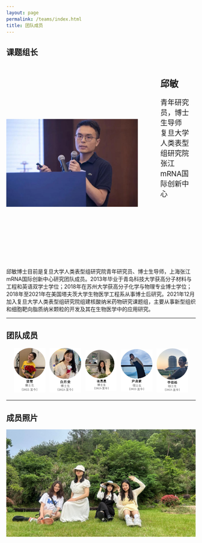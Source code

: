 ```yaml
---
layout: page
permalink: /teams/index.html
title: 团队成员
---
```


## 课题组长
<head>
    <title>课题组长</title>
    <style>
        .container {
            display: flex;
            align-items: center; /* 垂直居中对齐 */
        }
        .container img {
            width: 100%;
            max-width: 350px; /* 调整图像的最大宽度 */
            height: auto;
            margin-right: 60px; /* 图片与文字之间的间距 */
        }
        .container .text {
            max-width: 600px; /* 文字部分的最大宽度 */
            margin-bottom: 150px;
            font-size: 19px; /* 设置文字的大小 */
        }
        .container .text h1 {
            font-size: 24px; /* 设置标题的大小 */
        }
    </style>
</head>
<body>
    <div class="container">
        <img src="/images/teams/qiumin.jpg" alt="邱敏">
        <div class="text">
            <h1>邱敏</h1>
            <p>青年研究员，博士生导师<br>复旦大学人类表型组研究院<br>张江mRNA国际创新中心</p>
        </div>
    </div>
</body>

邱敏博士目前是复旦大学人类表型组研究院青年研究员、博士生导师，上海张江mRNA国际创新中心研究团队成员。2013年毕业于青岛科技大学获高分子材料与工程和英语双学士学位；2018年在苏州大学获高分子化学与物理专业博士学位；2018年至2021年在美国塔夫茨大学生物医学工程系从事博士后研究。2021年12月加入复旦大学人类表型组研究院组建核酸纳米药物研究课题组，主要从事新型组织和细胞靶向脂质纳米颗粒的开发及其在生物医学中的应用研究。

---

## 团队成员

<style>
    .container2 {
        display: flex;
        justify-content: space-between; /* 让图片之间有间距 */
        align-items: center; /* 垂直居中对齐 */
        margin: 20px;
    }
    .container2 img {
        max-width: 18%; /* 设置每张图片的最大宽度，以确保5张图片在一行内显示 */
        height: auto; /* 使图片保持原始比例 */
    }
</style>

<body>
    <div class="container2">
        <img src="/images/teams/lx.jpg" alt="图片1">
        <img src="/images/teams/byr.jpg" alt="图片2">
        <img src="/images/teams/zcc.jpg" alt="图片3">
        <img src="/images/teams/yqm.jpg" alt="图片4">
        <img src="/images/teams/ljh.jpg" alt="图片5">
    </div>

---

## 成员照片
<div>
<img src="/images/teams/group1.jpg" alt="图片1">
</div>

